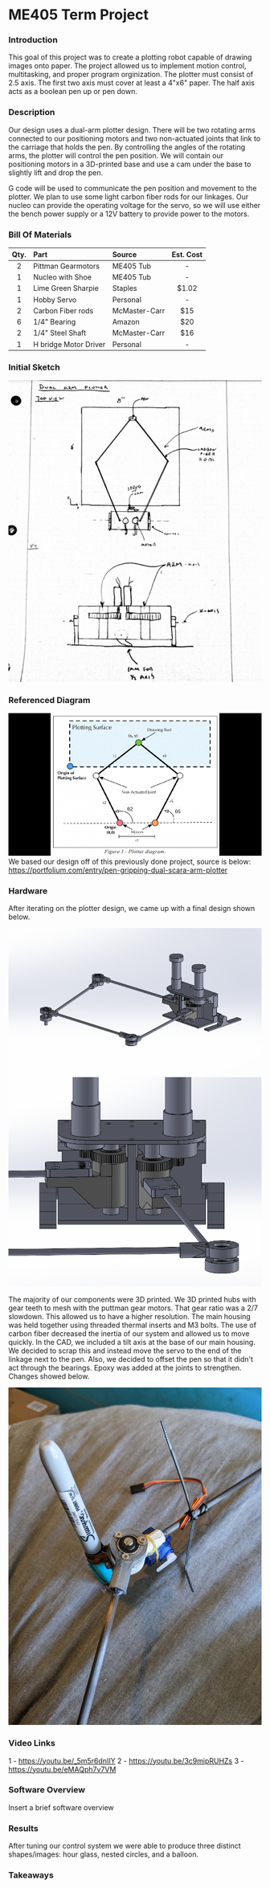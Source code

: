 # ME405 Term Project

### Introduction
This goal of this project was to create a plotting robot capable of drawing images onto paper. The project allowed us to implement motion control, multitasking, and proper program orginization. The plotter must consist of 2.5 axis. The first two axis must cover at least a 4"x6" paper. The half axis acts as a boolean pen up or pen down. 

### Description
Our design uses a dual-arm plotter design. 
There will be two rotating arms connected to our positioning motors and two non-actuated joints that link to the carriage that holds the pen. 
By controlling the angles of the rotating arms, the plotter will control the pen position.
We will contain our positioning motors in a 3D-printed base and use a cam under the base to slightly lift and drop the pen.

G code will be used to communicate the pen position and movement to the plotter. We plan to use some light carbon fiber rods for our linkages. Our nucleo can provide the operating voltage for the servo,
so we will use either the bench power supply or a 12V battery to provide power to the motors.

### Bill Of Materials
| Qty. | Part                  | Source                | Est. Cost |
|:----:|:----------------------|:----------------------|:---------:|
|  2   | Pittman Gearmotors    | ME405 Tub             |     -     |
|  1   | Nucleo with Shoe      | ME405 Tub             |     -     |
|  1   | Lime Green Sharpie    | Staples               |   $1.02   |
|  1   | Hobby Servo           | Personal              |     -     |
|  2   | Carbon Fiber rods     | McMaster-Carr         |    $15    |
|  6   | 1/4" Bearing          | Amazon                |    $20    |
|  2   | 1/4" Steel Shaft      | McMaster-Carr         |    $16    |
|  1   | H bridge Motor Driver | Personal              |     -     | 

### Initial Sketch
![Sketch go here](./sketch.PNG)

### Referenced Diagram
![Diagram go here](./diagram.png)
We based our design off of this previously done project, source is below:
https://portfolium.com/entry/pen-gripping-dual-scara-arm-plotter

### Hardware 
After iterating on the plotter design, we came up with a final design shown below. 

![FullCAD go here](./fullcad.PNG)
![cadofgears go here](./cadofgears.PNG)

The majority of our components were 3D printed. We 3D printed hubs with gear teeth to mesh with the puttman gear motors. That gear ratio was a 2/7 slowdown. This allowed us to have a higher resolution. The main housing was held together using threaded thermal inserts and M3 bolts. The use of carbon fiber decreased the inertia of our system and allowed us to move quickly. In the CAD, we included a tilt axis at the base of our main housing. We decided to scrap this and instead move the servo to the end of the linkage next to the pen. Also, we decided to offset the pen so that it didn't act through the bearings. Epoxy was added at the joints to strengthen. Changes showed below. 

![changes](./changes.png)

### Video Links 
1 - https://youtu.be/_5m5r6dnIIY 
2 - https://youtu.be/3c9mipRUHZs 
3 - https://youtu.be/eMAQph7v7VM 

### Software Overview 

Insert a brief software overview

### Results 

After tuning our control system we were able to produce three distinct shapes/images: hour glass, nested circles, and a balloon. 

### Takeaways 

